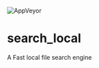 ![AppVeyor](https://img.shields.io/appveyor/build/Advance-Search-Techniques/search_local)
# search_local 
A Fast local file search engine
